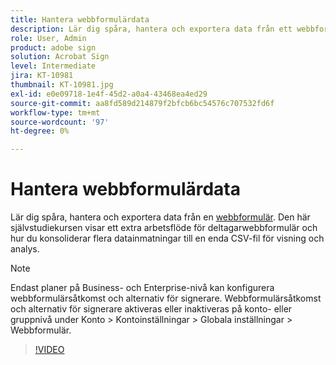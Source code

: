 ```yaml
---
title: Hantera webbformulärdata
description: Lär dig spåra, hantera och exportera data från ett webbformulär
role: User, Admin
product: adobe sign
solution: Acrobat Sign
level: Intermediate
jira: KT-10981
thumbnail: KT-10981.jpg
exl-id: e0e09718-1e4f-45d2-a0a4-43468ea4ed29
source-git-commit: aa8fd589d214879f2bfcb6bc54576c707532fd6f
workflow-type: tm+mt
source-wordcount: '97'
ht-degree: 0%

---
```


# Hantera webbformulärdata

Lär dig spåra, hantera och exportera data från en [webbformulär](webform.md). Den här självstudiekursen visar ett extra arbetsflöde för deltagarwebbformulär och hur du konsoliderar flera datainmatningar till en enda CSV-fil för visning och analys.

>[!NOTE]
>
>Endast planer på Business- och Enterprise-nivå kan konfigurera webbformulärsåtkomst och alternativ för signerare. Webbformulärsåtkomst och alternativ för signerare aktiveras eller inaktiveras på konto- eller gruppnivå under Konto > Kontoinställningar > Globala inställningar > Webbformulär.

>[!VIDEO](https://video.tv.adobe.com/v/3409607?quality=12&learn=on&hidetitle=true)
